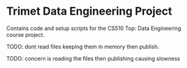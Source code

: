 # Trimet Data Engineering Project
Contains code and setup scripts for the CS510 Top: Data Engineering course project.


TODO: dont read files keeping them in memory then publish.

TODO: concern is reading the files then publishing causing slowness